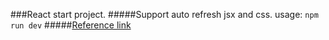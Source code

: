 ###React start project.
#####Support auto refresh jsx and css.
usage: `npm run dev`
#####[Reference link](https://fakefish.github.io/react-webpack-cookbook/index.html)